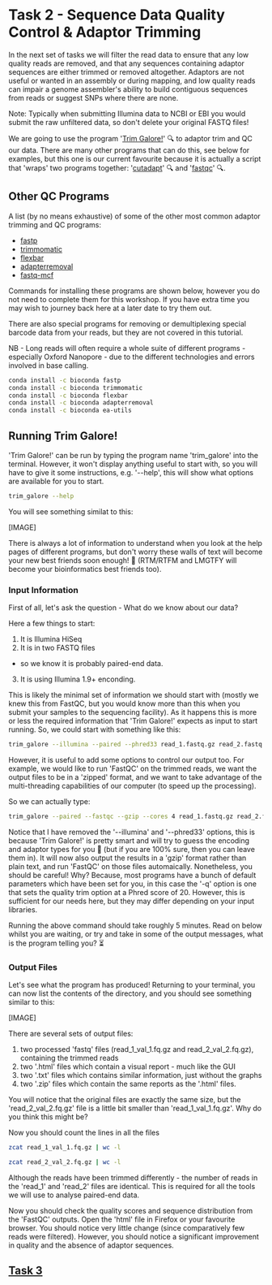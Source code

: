 # Task 2 -  Sequence Data Quality Control & Adaptor Trimming
In the next set of tasks we will filter the read data to ensure that any low quality reads are removed, and that any sequences containing adaptor sequences are either trimmed or removed altogether. Adaptors are not useful or wanted in an assembly or during mapping, and low quality reads can impair a genome assembler's ability to build contiguous sequences from reads or suggest SNPs where there are none.

Note: Typically when submitting Illumina data to NCBI or EBI you would submit the raw unfiltered data, so don't delete your original FASTQ files!

We are going to use the program '[Trim Galore!](https://www.bioinformatics.babraham.ac.uk/projects/trim_galore/)' :mag: to adaptor trim and QC our data. There are many other programs that can do this, see below for examples, but this one is our current favourite because it is actually a script that 'wraps' two programs together: '[cutadapt](https://cutadapt.readthedocs.io/en/stable/)' :mag: and '[fastqc](https://www.bioinformatics.babraham.ac.uk/projects/fastqc/)' :mag:.

## Other QC Programs
A list (by no means exhaustive) of some of the other most common adaptor trimming and QC programs:

 * [fastp](https://github.com/OpenGene/fastp)
 * [trimmomatic](http://www.usadellab.org/cms/?page=trimmomatic)
 * [flexbar](https://github.com/seqan/flexbar)
 * [adapterremoval](https://github.com/MikkelSchubert/adapterremoval)
 * [fastq-mcf](https://expressionanalysis.github.io/ea-utils/)

Commands for installing these programs are shown below, however you do not need to complete them for this workshop. If you have extra time you may wish to journey back here at a later date to try them out.

There are also special programs for removing or demultiplexing special barcode data from your reads, but they are not covered in this tutorial.

NB - Long reads will often require a whole suite of different programs - especially Oxford Nanopore - due to the different technologies and errors involved in base calling.
 
```bash
conda install -c bioconda fastp
conda install -c bioconda trimmomatic
conda install -c bioconda flexbar
conda install -c bioconda adapterremoval
conda install -c bioconda ea-utils
```

## Running Trim Galore!
'Trim Galore!' can be run by typing the program name 'trim_galore' into the terminal. However, it won't display anything useful to start with, so you will have to give it some instructions, e.g. '--help', this will show what options are available for you to start.
```bash
trim_galore --help
```
You will see something similat to this:

[IMAGE]

There is always a lot of information to understand when you look at the help pages of different programs, but don't worry these walls of text will become your new best friends soon enough! :handshake: (RTM/RTFM and LMGTFY will become your bioinformatics best friends too).

### Input Information
First of all, let's ask the question - What do we know about our data?

Here a few things to start:

 1. It is Illumina HiSeq
 2. It is in two FASTQ files
  * so we know it is probably paired-end data. 
 3. It is using Illumina 1.9+ enconding.
 
This is likely the minimal set of information we should start with (mostly we knew this from FastQC, but you would know more than this when you submit your samples to the sequencing facility). As it happens this is more or less the required information that 'Trim Galore!' expects as input to start running. So, we could start with something like this:
```bash
trim_galore --illumina --paired --phred33 read_1.fastq.gz read_2.fastq.gz
```

However, it is useful to add some options to control our output too. For example, we would like to run 'FastQC' on the trimmed reads, we want the output files to be in a 'zipped' format, and we want to take advantage of the multi-threading capabilities of our computer (to speed up the processing). 

So we can actually type:
```bash
trim_galore --paired --fastqc --gzip --cores 4 read_1.fastq.gz read_2.fastq.gz
```

Notice that I have removed the '--illumina' and '--phred33' options, this is because 'Trim Galore!' is pretty smart and will try to guess the encoding and adaptor types for you :crossed_fingers: (but if you are 100% sure, then you can leave them in). It will now also output the results in a 'gzip' format rather than plain text, and run 'FastQC' on those files automaically. Nonetheless, you should be careful! Why? Because, most programs have a bunch of default parameters which have been set for you, in this case the '-q' option is one that sets the quality trim option at a Phred score of 20. However, this is sufficient for our needs here, but they may differ depending on your input libraries.

Running the above command should take roughly 5 minutes. Read on below whilst you are waiting, or try and take in some of the output messages, what is the program telling you? :hourglass_flowing_sand:

### Output Files
Let's see what the program has produced! Returning to your terminal, you can now list the contents of the directory, and you should see something similar to this:

[IMAGE]

There are several sets of output files:
 1. two processed 'fastq' files (read_1_val_1.fq.gz and read_2_val_2.fq.gz), containing the trimmed reads
 2. two '.html' files which contain a visual report - much like the GUI
 3. two '.txt' files which contains similar information, just without the graphs
 4. two '.zip' files which contain the same reports as the '.html' files.

You will notice that the original files are exactly the same size, but the 'read_2_val_2.fq.gz' file is a little bit smaller than 'read_1_val_1.fq.gz'. Why do you think this might be?

Now you should count the lines in all the files
```bash
zcat read_1_val_1.fq.gz | wc -l

zcat read_2_val_2.fq.gz | wc -l
```

Although the reads have been trimmed differently - the number of reads in the 'read_1' and 'read_2' files are identical. This is required for all the tools we will use to analyse paired-end data.

Now you should check the quality scores and sequence distribution from the 'FastQC' outputs. Open the 'html' file in Firefox or your favourite browser. You should notice very little change (since comparatively few reads were filtered). However, you should notice a significant improvement in quality and the absence of adaptor sequences.

## [Task 3]()
